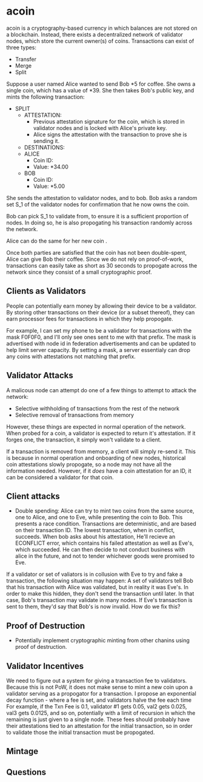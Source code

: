 # acoin

acoin is a cryptography-based currency in which balances are not stored on a blockchain. Instead, there exists a decentralized network of validator nodes, which store the current owner(s) of coins. Transactions can exist of three types:
- Transfer
- Merge
- Split

Suppose a user named Alice wanted to send Bob *5 for coffee. She owns a single coin, which has a value of *39. She then takes Bob's public key, and mints the following transaction:

- SPLIT
  - ATTESTATION:
    - Previous attestation signature for the coin, which is stored in validator nodes and is locked with Alice's private key.
    - Alice signs the attestation with the transaction to prove she is sending it.
  - DESTINATIONS:
  - ALICE
    - Coin ID: <Random1>
    - Value: *34.00
  - BOB
    - Coin ID: <Random2>
    - Value: *5.00
  
She sends the attestation to validator nodes, and to bob. Bob asks a random set S_1 of the validator nodes for confirmation that he now owns the <Random2> coin.

Bob can pick S_1 to validate from, to ensure it is a sufficient proportion of nodes. In doing so, he is also propogating his transaction randomly across the network.
  
Alice can do the same for her new coin <Random1>.

Once both parties are satisfied that the coin has not been double-spent, Alice can give Bob their coffee. Since we do not rely on proof-of-work, transactions can easily take as short as 30 seconds to propogate across the network since they consist of a small cryptographic proof.
  
## Clients as Validators
People can potentially earn money by allowing their device to be a validator. By storing other transactions on their device (or a subset thereof), they can earn processor fees for transactions in which they help propogate.
  
For example, I can set my phone to be a validator for transactions with the mask F0F0F0, and I'll only see ones sent to me with that prefix. The mask is advertised with node id in federation advertisements and can be updated to help limit server capacity. By setting a mask, a server essentialy can drop any coins with attestations not matching that prefix.
  
## Validator Attacks

A malicous node can attempt do one of a few things to attempt to attack the network:
- Selective withholding of transactions from the rest of the network
- Selective removal of transactions from memory
  
However, these things are expected in normal operation of the network. When probed for a coin, a validator is expected to return it's attestation. If it forges one, the transaction, it simply won't validate to a client.
  
If a transaction is removed from memory, a client will simply re-send it. This is because in normal operation and onboarding of new nodes, historical coin attestations slowly propogate, so a node may not have all the information needed. However, if it _does_ have a coin attestation for an ID, it can be considered a validator for that coin.

## Client attacks

- Double spending: Alice can try to mint two coins from the same source, one to Alice, and one to Eve, while presenting the coin to Bob. This presents a race condition. Transactions are deterministic, and are based on their transaction ID. The lowest transaction, when in conflict, succeeds. When bob asks about his attestation, He'll recieve an ECONFLICT error, which contains his failed attestation as well as Eve's, which succeeded. He can then decide to not conduct business with alice in the future, and not to tender whichever goods were promised to Eve.

If a validator or set of valiators is in collusion with Eve to try and fake a transaction, the following situation may happen: A set of validators tell Bob that his transaction with Alice was validated, but in reality it was Eve's. In order to make this hidden, they don't send the transaction until later. In that case, Bob's transaction may validate in many nodes. If Eve's transaction is sent to them, they'd say that Bob's is now invalid. How do we fix this?
  
## Proof of Destruction
- Potentially implement cryptographic minting from other chanins using proof of destruction.
  
## Validator Incentives
We need to figure out a system for giving a transaction fee to validators. Because this is not PoW, it does not make sense to mint a new coin upon a validator serving as a propogator for a transaction. I propose an exponential decay function - where a fee is set, and validators halve the fee each time For example, if the Txn Fee is 0.1, validator #1 gets 0.05, val2 gets 0.025, val3 gets 0.0125, and so on, potentially with a limit of recursion in which the remaining is just given to a single node. These fees should probably have their attestations tied to an attestation for the initial transaction, so in order to validate those the initial transaction must be propogated.
  
## Mintage
  
  
## Questions

